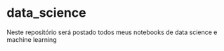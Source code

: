 # data_science
Neste repositório será postado todos meus notebooks de data science  e machine learning
